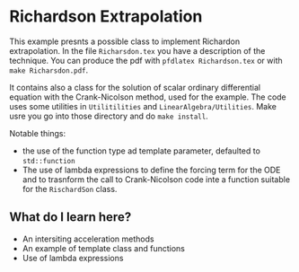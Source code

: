 # Richardson Extrapolation #

This example presnts a possible class to implement Richardon extrapolation. In the file `Richarsdon.tex` you have a description of the technique. You can produce the pdf  with `pfdlatex Richardson.tex` or with `make Richarsdon.pdf`.

It contains also a class for the solution of scalar ordinary differential equation with the Crank-Nicolson method, used for the example. The code uses some utilities in `Utilitilities` and `LinearAlgebra/Utilities`. Make usre you go into those directory and do `make install`. 

Notable things:
  * the use of the function type ad template parameter, defaulted to
  `std::function` 
  * The use of lambda expressions to define the forcing term for the ODE and to trasnform the call to Crank-Nicolson code inte a function suitable for the `RischardSon` class.
  
## What do I learn here? ##

- An intersiting acceleration methods
- An example of template class and functions
- Use of lambda expressions


